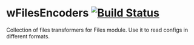 # wFilesEncoders [![Build Status](https://travis-ci.org/Wandalen/wFilesEncoders.svg?branch=master)](https://travis-ci.org/Wandalen/wFilesEncoders)

Collection of files transformers for Files module. Use it to read configs in different formats.




































